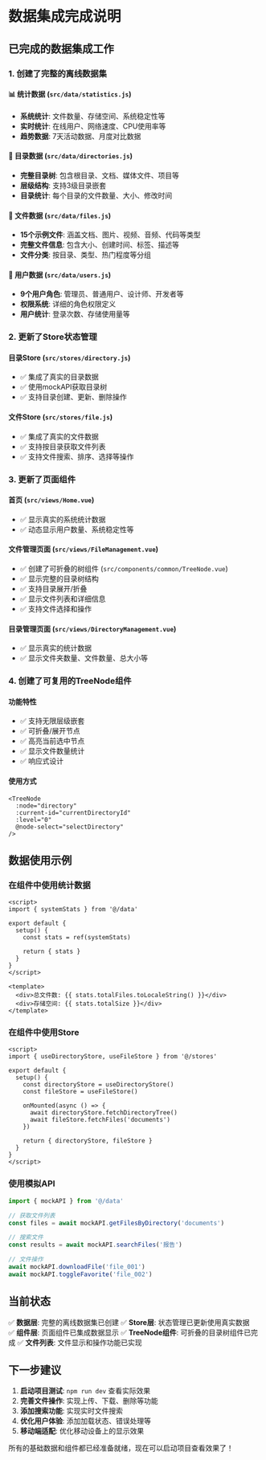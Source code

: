 # 数据集成完成说明

## 已完成的数据集成工作

### 1. 创建了完整的离线数据集

#### 📊 统计数据 (`src/data/statistics.js`)
- **系统统计**: 文件数量、存储空间、系统稳定性等
- **实时统计**: 在线用户、网络速度、CPU使用率等  
- **趋势数据**: 7天活动数据、月度对比数据

#### 📁 目录数据 (`src/data/directories.js`)
- **完整目录树**: 包含根目录、文档、媒体文件、项目等
- **层级结构**: 支持3级目录嵌套
- **目录统计**: 每个目录的文件数量、大小、修改时间

#### 📄 文件数据 (`src/data/files.js`)
- **15个示例文件**: 涵盖文档、图片、视频、音频、代码等类型
- **完整文件信息**: 包含大小、创建时间、标签、描述等
- **文件分类**: 按目录、类型、热门程度等分组

#### 👥 用户数据 (`src/data/users.js`)
- **9个用户角色**: 管理员、普通用户、设计师、开发者等
- **权限系统**: 详细的角色权限定义
- **用户统计**: 登录次数、存储使用量等

### 2. 更新了Store状态管理

#### 目录Store (`src/stores/directory.js`)
- ✅ 集成了真实的目录数据
- ✅ 使用mockAPI获取目录树
- ✅ 支持目录创建、更新、删除操作

#### 文件Store (`src/stores/file.js`)  
- ✅ 集成了真实的文件数据
- ✅ 支持按目录获取文件列表
- ✅ 支持文件搜索、排序、选择等操作

### 3. 更新了页面组件

#### 首页 (`src/views/Home.vue`)
- ✅ 显示真实的系统统计数据
- ✅ 动态显示用户数量、系统稳定性等

#### 文件管理页面 (`src/views/FileManagement.vue`)
- ✅ 创建了可折叠的树组件 (`src/components/common/TreeNode.vue`)
- ✅ 显示完整的目录树结构
- ✅ 支持目录展开/折叠
- ✅ 显示文件列表和详细信息
- ✅ 支持文件选择和操作

#### 目录管理页面 (`src/views/DirectoryManagement.vue`)
- ✅ 显示真实的统计数据
- ✅ 显示文件夹数量、文件数量、总大小等

### 4. 创建了可复用的TreeNode组件

#### 功能特性
- ✅ 支持无限层级嵌套
- ✅ 可折叠/展开节点
- ✅ 高亮当前选中节点
- ✅ 显示文件数量统计
- ✅ 响应式设计

#### 使用方式
```vue
<TreeNode
  :node="directory"
  :current-id="currentDirectoryId"
  :level="0"
  @node-select="selectDirectory"
/>
```

## 数据使用示例

### 在组件中使用统计数据
```vue
<script>
import { systemStats } from '@/data'

export default {
  setup() {
    const stats = ref(systemStats)
    
    return { stats }
  }
}
</script>

<template>
  <div>总文件数: {{ stats.totalFiles.toLocaleString() }}</div>
  <div>存储空间: {{ stats.totalSize }}</div>
</template>
```

### 在组件中使用Store
```vue
<script>
import { useDirectoryStore, useFileStore } from '@/stores'

export default {
  setup() {
    const directoryStore = useDirectoryStore()
    const fileStore = useFileStore()
    
    onMounted(async () => {
      await directoryStore.fetchDirectoryTree()
      await fileStore.fetchFiles('documents')
    })
    
    return { directoryStore, fileStore }
  }
}
</script>
```

### 使用模拟API
```javascript
import { mockAPI } from '@/data'

// 获取文件列表
const files = await mockAPI.getFilesByDirectory('documents')

// 搜索文件
const results = await mockAPI.searchFiles('报告')

// 文件操作
await mockAPI.downloadFile('file_001')
await mockAPI.toggleFavorite('file_002')
```

## 当前状态

✅ **数据层**: 完整的离线数据集已创建
✅ **Store层**: 状态管理已更新使用真实数据  
✅ **组件层**: 页面组件已集成数据显示
✅ **TreeNode组件**: 可折叠的目录树组件已完成
✅ **文件列表**: 文件显示和操作功能已实现

## 下一步建议

1. **启动项目测试**: `npm run dev` 查看实际效果
2. **完善文件操作**: 实现上传、下载、删除等功能
3. **添加搜索功能**: 实现实时文件搜索
4. **优化用户体验**: 添加加载状态、错误处理等
5. **移动端适配**: 优化移动设备上的显示效果

所有的基础数据和组件都已经准备就绪，现在可以启动项目查看效果了！ 